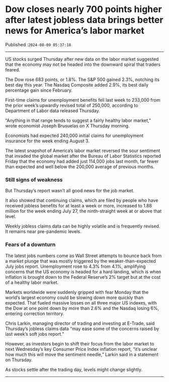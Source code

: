 # Dow closes nearly 700 points higher after latest jobless data brings better news for America’s labor market

Published :`2024-08-09 05:37:18`

---

US stocks surged Thursday after new data on the labor market suggested that the economy may not be headed into the downward spiral that traders feared.

The Dow rose 683 points, or 1.8%. The S&P 500 gained 2.3%, notching its best day this year. The Nasdaq Composite added 2.9%, its best daily percentage gain since February.

First-time claims for unemployment benefits fell last week to 233,000 from the prior week’s upwardly revised total of 250,000, according to Department of Labor data released Thursday.

“Anything in that range tends to suggest a fairly healthy labor market,” wrote economist Joseph Brusuelas on X Thursday morning.

Economists had expected 240,000 initial claims for unemployment insurance for the week ending August 3.

The latest snapshot of America’s labor market reversed the sour sentiment that invaded the global market after the Bureau of Labor Statistics reported Friday that the economy had added just 114,000 jobs last month, far fewer than expected and well below the 200,000 average of previous months.

### Still signs of weakness

But Thursday’s report wasn’t all good news for the job market.

It also showed that continuing claims, which are filed by people who have received jobless benefits for at least a week or more, increased to 1.88 million for the week ending July 27, the ninth-straight week at or above that level.

Weekly jobless claims data can be highly volatile and is frequently revised. It remains near pre-pandemic levels.

### Fears of a downturn

The latest jobs numbers come as Wall Street attempts to bounce back from a market plunge that was mostly triggered by the weaker-than-expected July jobs report. Unemployment rose to 4.3% from 4.1%, amplifying concerns that the US economy is headed for a hard landing, which is when inflation is brought down to the Federal Reserve’s 2% target but at the cost of a healthy labor market.

Markets worldwide were suddenly gripped with fear Monday that the world’s largest economy could be slowing down more quickly than expected. That fueled massive losses on all three major US indexes, with the Dow at one point down by more than 2.6% and the Nasdaq losing 6%, entering correction territory.

Chris Larkin, managing director of trading and investing at E-Trade, said Thursday’s jobless claims data “may ease some of the concerns raised by last week’s soft jobs report.”

However, as investors begin to shift their focus from the labor market to next Wednesday’s key Consumer Price Index inflation report, “it’s unclear how much this will move the sentiment needle,” Larkin said in a statement on Thursday.

As stocks settle after the trading day, levels might change slightly.

---

